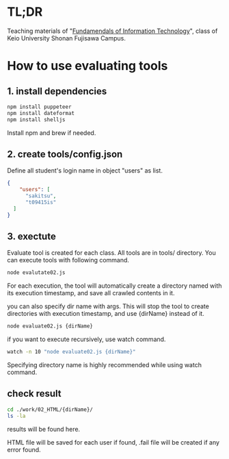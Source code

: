 # TL;DR
 Teaching materials of "[Fundamendals of Information Technology](https://itclass.sfc.keio.ac.jp/text/info1-2018-4/%E3%81%AF%E3%81%98%E3%82%81%E3%81%AB/)", class of Keio University Shonan Fujisawa Campus.

# How to use evaluating tools
## 1. install dependencies
```bash
npm install puppeteer
npm install dateformat
npm install shelljs
```
Install npm and brew if needed.

## 2. create tools/config.json
Define all student's login name in object "users" as list.
```json
{
    "users": [
      "sakitsu",
      "t09415is"
  ]
}
```

## 3. exectute
Evaluate tool is created for each class. All tools are in tools/ directory.
You can execute tools with following command.

```bash
node evalutate02.js
```
For each execution, the tool will automatically create a directory named with its execution timestamp, and save all crawled contents in it.

you can also specify dir name with args. This will stop the tool to create directories with execution timestamp, and use {dirName} instead of it.
```bash
node evaluate02.js {dirName}
```

if you want to execute recursively, use watch command.

```bash
watch -n 10 "node evaluate02.js {dirName}"
```
Specifying directory name is highly recommended while using watch command.

## check result
```bash
cd ./work/02_HTML/{dirName}/
ls -la
```
results will be found here.

HTML file will be saved for each user if found, .fail file will be created if any error found.
